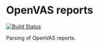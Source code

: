 # OpenVAS reports

[![Build Status](https://api.travis-ci.org/mflingelli/openvas-helper.svg)](https://travis-ci.org/mflingelli/openvas-helper)


Parsing of OpenVAS reports.